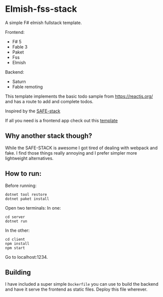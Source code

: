 # Elmish-fss-stack

A simple F# elmish fullstack template.

Frontend:
- F# 5
- Fable 3
- Paket
- Fss
- Elmish

Backend:
- Saturn
- Fable remoting

This template implements the basic todo sample from https://reactjs.org/ and has a route to add and complete todos.

Inspired by the [SAFE-stack](https://safe-stack.github.io/)

If all you need is a frontend app check out this [template](https://github.com/Bjorn-Strom/elmish-fss-template)

## Why another stack though?
While the SAFE-STACK is awesome I got tired of dealing with webpack and fake.
I find those things really annoying and I prefer simpler more lightweight alternatives.

## How to run:
Before running:
```
dotnet tool restore
dotnet paket install
```

Open two terminals:
In one:
```
cd server
dotnet run
```
In the other:
```
cd client
npm install
npm start
```

Go to localhost:1234.

## Building
I have included a super simple `Dockerfile` you can use to build the backend and have it serve the frontend as static files.
Deploy this file wherever.

